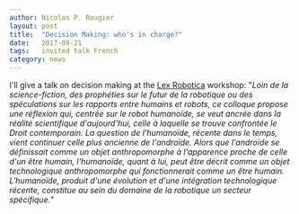 ```yaml
---
author: Nicolas P. Rougier
layout: post
title:  "Decision Making: who's in charge?"
date:   2017-09-21
tags:   invited talk French
category: news
---
```


I'll give a talk on decision making at the
[Lex Robotica](https://univ-droit.fr/actualites-de-la-recherche/manifestations/24035-lex-robotica) workshop: "*Loin de la science-fiction, des prophéties sur le futur de la
robotique ou des spéculations sur les rapports entre humains et robots, ce
colloque propose une réflexion qui, centrée sur le robot humanoïde, se veut
ancrée dans la réalité scientifique d'aujourd'hui, celle à laquelle se trouve
confrontée le Droit contemporain.  La question de l'humanoïde, récente dans le
temps, vient continuer celle plus ancienne de l'androïde. Alors que l'androïde
se définissait comme un objet anthropomorphe à l'apparence proche de celle d'un
être humain, l'humanoïde, quant à lui, peut être décrit comme un objet
technologique anthropomorphe qui fonctionnerait comme un être humain.
L'humanoïde, produit d'une évolution et d'une intégration technologique
récente, constitue au sein du domaine de la robotique un secteur spécifique.*"
